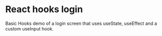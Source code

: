 # React hooks login

Basic Hooks demo of a login screen that uses useState, useEffect and a custom useInput hook.
